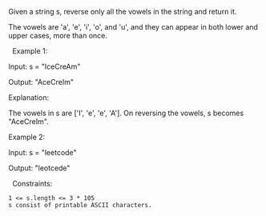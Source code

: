 Given a string s, reverse only all the vowels in the string and return it.

The vowels are 'a', 'e', 'i', 'o', and 'u', and they can appear in both lower and upper cases, more than once.

 
Example 1:


Input: s = "IceCreAm"

Output: "AceCreIm"

Explanation:

The vowels in s are ['I', 'e', 'e', 'A']. On reversing the vowels, s becomes "AceCreIm".


Example 2:


Input: s = "leetcode"

Output: "leotcede"


 
Constraints:


	1 <= s.length <= 3 * 105
	s consist of printable ASCII characters.

